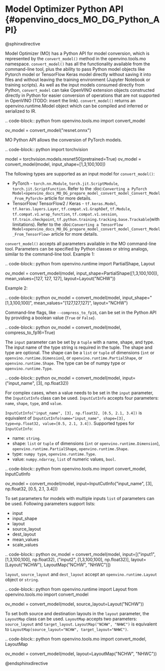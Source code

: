 # Model Optimizer Python API {#openvino_docs_MO_DG_Python_API}

@sphinxdirective

Model Optimizer (MO) has a Python API for model conversion, which is represented by the ``convert_model()`` method in the openvino.tools.mo namespace.
  ``convert_model()`` has all the functionality available from the command-line tool, plus the ability to pass Python model objects like Pytorch model or TensorFlow Keras model directly without saving it into files and without leaving the training environment (Jupyter Notebook or training scripts). As well as the input models consumed directly from Python, ``convert_model`` can take OpenVINO extension objects constructed directly in Python for easier conversion of operations that are not supported in OpenVINO (TODO: insert the link).
  ``convert_model()`` returns an openvino.runtime.Model object which can be compiled and inferred or serialized to IR.

.. code-block:: python 
   from openvino.tools.mo import convert_model

   ov_model = convert_model("resnet.onnx")

MO Python API allows the conversion of PyTorch models.

.. code-block:: python
   import torchvision
   
   model = torchvision.models.resnet50(pretrained=True)
   ov_model = convert_model(model, input_shape=[1,3,100,100])

The following types are supported as an input model for ``convert_model()``:

* PyTorch - ``torch.nn.Module``, ``torch.jit.ScriptModule``, ``torch.jit.ScriptFunction``. Refer to the :doc:`Converting a PyTorch Model<openvino_docs_MO_DG_prepare_model_convert_model_Convert_Model_From_PyTorch>` article for more details.
* TensorFlow/ TensorFlow2 / Keras - ``tf.keras.Model``, ``tf.keras.layers.Layer``, ``tf.compat.v1.GraphDef``, ``tf.Module``, ``tf.compat.v1.wrap_function``, ``tf.compat.v1.session``, ``tf.train.checkpoint``, ``tf.python.training.tracking.base.Trackable``(with limitations). Refer to the :doc:`Converting a TensorFlow Model<openvino_docs_MO_DG_prepare_model_convert_model_Convert_Model_From_TensorFlow>` article for more details.

``convert_model()`` accepts all parameters available in the MO command-line tool. Parameters can be specified by Python classes or string analogs, similar to the command-line tool.
Example 1:

.. code-block:: python
   from openvino.runtime import PartialShape, Layout
   
   ov_model = convert_model(model, input_shape=PartialShape([1,3,100,100]), mean_values=[127, 127, 127], layout=Layout("NCHW"))

Example 2:

.. code-block:: python
   ov_model = convert_model(model, input_shape="[1,3,100,100]", mean_values="[127,127,127]", layout="NCHW")

Command-line flags, like ``--compress_to_fp16``, can be set in the Python API by providing a boolean value (``True`` or ``False``).

.. code-block:: python 
   ov_model = convert_model(model, compress_to_fp16=True)

The ``input`` parameter can be set by a ``tuple`` with a name, shape, and type. The input name of the type string is required in the tuple. The shape and type are optional.
The shape can be a ``list`` or ``tuple`` of dimensions (``int`` or ``openvino.runtime.Dimension``), or ``openvino.runtime.PartialShape``, or ``openvino.runtime.Shape``. The type can be of numpy type or ``openvino.runtime.Type``.

.. code-block:: python
   ov_model = convert_model(model, input=("input_name", [3], np.float32))

For complex cases, when a value needs to be set in the ``input`` parameter, the ``InputCutInfo`` class can be used. ``InputCutInfo`` accepts four parameters: ``name``, ``shape``, ``type``, and ``value``. 

``InputCutInfo("input_name", [3], np.float32, [0.5, 2.1, 3.4])`` is equivalent of ``InputCutInfo(name="input_name", shape=[3], type=np.float32, value=[0.5, 2.1, 3.4])``.
Supported types for ``InputCutInfo``:
- name: ``string``.
- shape: ``list`` or ``tuple`` of dimensions (``int`` or ``openvino.runtime.Dimension``), ``openvino.runtime.PartialShape``, ``openvino.runtime.Shape``.
- type: ``numpy type``, ``openvino.runtime.Type``.
- value: ``numpy.ndarray``, ``list`` of numeric values, ``bool``.

.. code-block:: python
   from openvino.tools.mo import convert_model, InputCutInfo
   
   ov_model = convert_model(model, input=InputCutInfo("input_name", [3], np.float32, [0.5, 2.1, 3.4]))

To set parameters for models with multiple inputs ``list`` of parameters can be used.
Following parameters support lists: 
- input
- input_shape
- layout 
- source_layout
- dest_layout
- mean_values
- scale_values

.. code-block:: python
   ov_model = convert_model(model, input=[("input1", [1,3,100,100], np.float32), ("input2", [1,3,100,100], np.float32)], layout=[Layout("NCHW"), LayoutMap("NCHW", "NHWC")])

``layout``, ``source_layout`` and ``dest_layout`` accept an ``openvino.runtime.Layout`` object or ``string``.

.. code-block:: python
   from openvino.runtime import Layout
   from openvino.tools.mo import convert_model
   
   ov_model = convert_model(model, source_layout=Layout("NCHW"))

To set both source and destination layouts in the ``layout`` parameter, the ``LayoutMap`` class can be used. ``LayoutMap`` accepts two parameters: ``source_layout`` and ``target_layout``.
``LayoutMap("NCHW", "NHWC")`` is equivalent to ``LayoutMap(source_layout="NCHW", target_layout="NHWC")``.

.. code-block:: python
   from openvino.tools.mo import convert_model, LayoutMap
   
   ov_model = convert_model(model, layout=LayoutMap("NCHW", "NHWC"))

@endsphinxdirective
